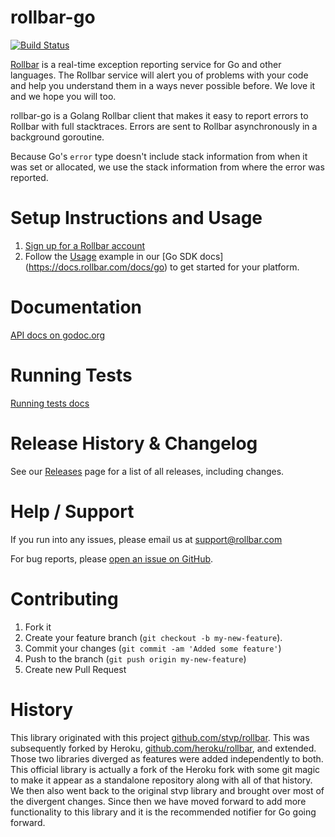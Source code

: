 # rollbar-go
[![Build Status](https://travis-ci.org/rollbar/rollbar-go.svg?branch=master)](https://travis-ci.org/rollbar/rollbar-go)

[Rollbar](https://rollbar.com) is a real-time exception reporting service for Go
and other languages. The Rollbar service will alert you of problems with your code
and help you understand them in a ways never possible before. We love it and we hope
you will too.

rollbar-go is a Golang Rollbar client that makes it easy to report errors to
Rollbar with full stacktraces. Errors are sent to Rollbar asynchronously in a
background goroutine.

Because Go's `error` type doesn't include stack information from when it was set
or allocated, we use the stack information from where the error was reported.

# Setup Instructions and Usage

1. [Sign up for a Rollbar account](https://rollbar.com/signup)
2. Follow the [Usage](https://docs.rollbar.com/docs/go#usage) example in our [Go SDK docs]
(https://docs.rollbar.com/docs/go) to get started for your platform.

# Documentation

[API docs on godoc.org](http://godoc.org/github.com/rollbar/rollbar-go)

# Running Tests

[Running tests docs](https://docs.rollbar.com/docs/go#section-running-tests)

# Release History & Changelog

See our [Releases](https://github.com/rollbar/rollbar-go/releases) page for a list of all releases, including changes.

# Help / Support

If you run into any issues, please email us at [support@rollbar.com](mailto:support@rollbar.com)

For bug reports, please [open an issue on GitHub](https://github.com/rollbar/rollbar-go/issues/new).

# Contributing

1. Fork it
2. Create your feature branch (```git checkout -b my-new-feature```).
3. Commit your changes (```git commit -am 'Added some feature'```)
4. Push to the branch (```git push origin my-new-feature```)
5. Create new Pull Request

# History

This library originated with this project
[github.com/stvp/rollbar](https://github.com/stvp/rollbar).
This was subsequently forked by Heroku, [github.com/heroku/rollbar](https://github.com/heroku/rollbar),
and extended. Those two libraries diverged as features were added independently to both. This
official library is actually a fork of the Heroku fork with some git magic to make it appear as a
standalone repository along with all of that history. We then also went back to the original stvp
library and brought over most of the divergent changes. Since then we have moved forward to add more
functionality to this library and it is the recommended notifier for Go going forward.